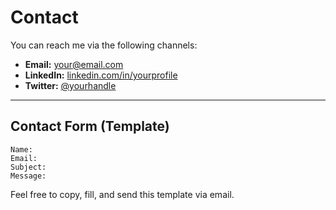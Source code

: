 # Contact

You can reach me via the following channels:

- **Email:** your@email.com
- **LinkedIn:** [linkedin.com/in/yourprofile](https://linkedin.com/in/yourprofile)
- **Twitter:** [@yourhandle](https://twitter.com/yourhandle)

---

## Contact Form (Template)

```
Name: 
Email: 
Subject: 
Message:
```

Feel free to copy, fill, and send this template via email.
